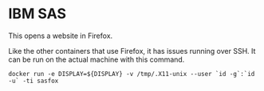 # IBM SAS

This opens a website in Firefox.

Like the other containers that use Firefox, it has issues running over SSH. It
can be run on the actual machine with this command.
```
docker run -e DISPLAY=${DISPLAY} -v /tmp/.X11-unix --user `id -g`:`id -u` -ti sasfox
```
